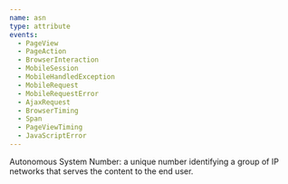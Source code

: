 ```yaml
---
name: asn
type: attribute
events:
  - PageView
  - PageAction
  - BrowserInteraction
  - MobileSession
  - MobileHandledException
  - MobileRequest
  - MobileRequestError
  - AjaxRequest
  - BrowserTiming
  - Span
  - PageViewTiming
  - JavaScriptError
---
```


Autonomous System Number: a unique number identifying a group of IP networks that serves the content to the end user.